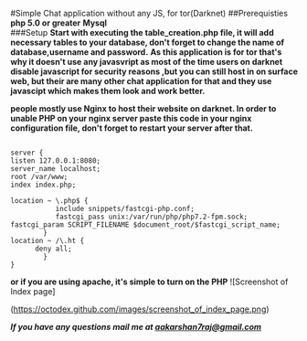 #Simple Chat application without any JS, for tor(Darknet) 
##Prerequisties
**php 5.0 or greater**
**Mysql**	
###Setup
**Start with executing the table_creation.php file, it will add necessary tables to your database, don't forget to change the name of database,username and password.**
**As this application is for tor that's why it doesn't use any javasvript as most of the time users on darknet disable javascript for security reasons ,but you can still host in on surface web, but their are many other chat application for that and they use javascipt which makes them look and work better.**

**people mostly use Nginx to host their website on darknet. In order to unable PHP on your nginx server paste this code in your nginx configuration file, don't forget to restart your server after that.**
```

server {
listen 127.0.0.1:8080;
server_name localhost;
root /var/www;
index index.php;

location ~ \.php$ {
           include snippets/fastcgi-php.conf;
           fastcgi_pass unix:/var/run/php/php7.2-fpm.sock;
fastcgi_param SCRIPT_FILENAME $document_root/$fastcgi_script_name;
        }
location ~ /\.ht {
      deny all;
        }
}
```
**or if you are using apache, it's simple to turn on the PHP**
![Screenshot of Index page]

(https://octodex.github.com/images/screenshot_of_index_page.png)

***If you have any questions mail me at aakarshan7raj@gmail.com***
